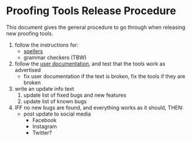 # Proofing Tools Release Procedure

This document gives the general procedure to go through when releasing new proofing tools.

1. follow the instructions for:
   - [spellers](SpellerReleaseProcedures.md)
   - grammar checkers (TBW)
1. follow the [user documentation](http://divvun.no/), and test that the tools work as advertised
   - fix user documentation if the text is broken, fix the tools if they are broken
1. write an update info text
   1. update list of fixed bugs and new features
   1. update list of known bugs
1. IFF no new bugs are found, and everything works as it should, THEN:
   - post update to social media
     - Facebook
     - Instagram
     - Twitter?
